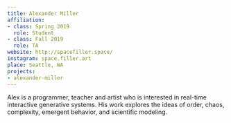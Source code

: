 ```yaml
---
title: Alexander Miller
affiliation:
- class: Spring 2019
  role: Student
- class: Fall 2019
  role: TA
website: http://spacefiller.space/
instagram: space.filler.art
place: Seattle, WA
projects:
- alexander-miller
---
```

Alex is a programmer, teacher and artist who is interested in real-time interactive generative systems. His work explores the ideas of order, chaos, complexity, emergent behavior, and scientific modeling.
